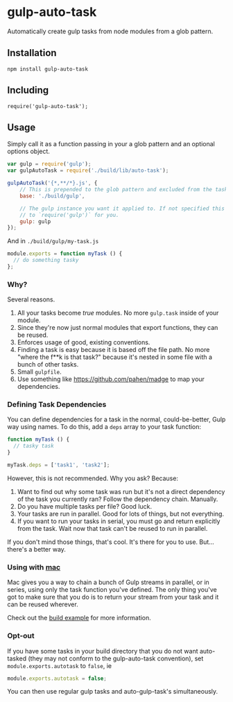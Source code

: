 # gulp-auto-task

Automatically create gulp tasks from node modules from a glob pattern.

## Installation

```
npm install gulp-auto-task
```

## Including

```
require('gulp-auto-task');
```

## Usage

Simply call it as a function passing in your a glob pattern and an optional options object.

```js
var gulp = require('gulp');
var gulpAutoTask = require('./build/lib/auto-task');

gulpAutoTask('{*,**/*}.js', {
    // This is prepended to the glob pattern and excluded from the task name.
    base: './build/gulp',

    // The gulp instance you want it applied to. If not specified this tries
    // to `require('gulp')` for you.
    gulp: gulp
});
```

And in `./build/gulp/my-task.js`

```js
module.exports = function myTask () {
  // do something tasky
};
```

### Why?

Several reasons.

1. All your tasks become *true* modules. No more `gulp.task` inside of your module.
2. Since they're now just normal modules that export functions, they can be reused.
3. Enforces usage of good, existing conventions.
4. Finding a task is easy because it is based off the file path. No more "where the f**k is that task?" because it's nested in some file with a bunch of other tasks.
5. Small `gulpfile`.
6. Use something like https://github.com/pahen/madge to map your dependencies.

### Defining Task Dependencies

You can define dependencies for a task in the normal, could-be-better, Gulp way using names. To do this, add a `deps` array to your task function:

```js
function myTask () {
  // tasky task
}

myTask.deps = ['task1', 'task2'];
```

However, this is not recommended. Why you ask? Because:

1. Want to find out why some task was run but it's not a direct dependency of the task you currently ran? Follow the dependency chain. Manually.
2. Do you have multiple tasks per file? Good luck.
3. Your tasks are run in parallel. Good for lots of things, but not everything.
4. If you want to run your tasks in serial, you must go and return explicitly from the task. Wait now that task can't be reused to run in parallel.

If you don't mind those things, that's cool. It's there for you to use. But... there's a better way.

### Using with [mac](https://github.com/treshugart/mac)

Mac gives you a way to chain a bunch of Gulp streams in parallel, or in series, using only the task function you've defined. The only thing you've got to make sure that you do is to return your stream from your task and it can be reused wherever.

Check out the [build example](https://github.com/treshugart/mac#build-example) for more information.

### Opt-out

If you have some tasks in your build directory that you do not want auto-tasked (they may not conform to the gulp-auto-task convention), set `module.exports.autotask` to `false`, ie

```js
module.exports.autotask = false;
```

You can then use regular gulp tasks and auto-gulp-task's simultaneously.